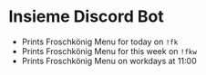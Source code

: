 # Insieme Discord Bot

- Prints Froschkönig Menu for today on `!fk`
- Prints Froschkönig Menu for this week on `!fkw`
- Prints Froschkönig Menu on workdays at 11:00
